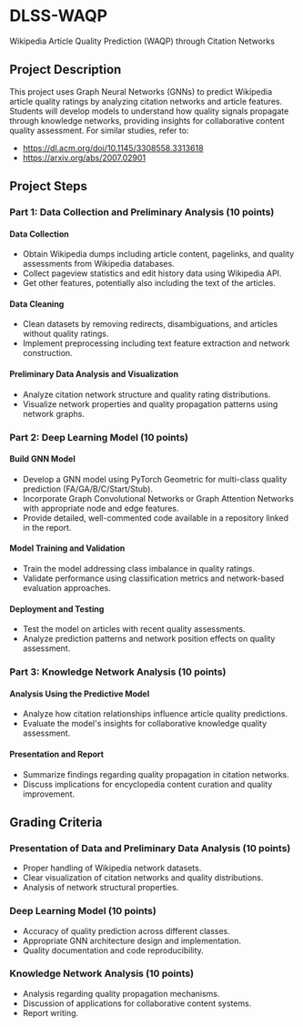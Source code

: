 # DLSS-WAQP
Wikipedia Article Quality Prediction (WAQP) through Citation Networks

## Project Description

This project uses Graph Neural Networks (GNNs) to predict Wikipedia article quality ratings by analyzing citation networks and article features. Students will develop models to understand how quality signals propagate through knowledge networks, providing insights for collaborative content quality assessment. For similar studies, refer to:
- https://dl.acm.org/doi/10.1145/3308558.3313618
- https://arxiv.org/abs/2007.02901

## Project Steps

### Part 1: Data Collection and Preliminary Analysis (10 points)

#### Data Collection
- Obtain Wikipedia dumps including article content, pagelinks, and quality assessments from Wikipedia databases.
- Collect pageview statistics and edit history data using Wikipedia API.
- Get other features, potentially also including the text of the articles.

#### Data Cleaning
- Clean datasets by removing redirects, disambiguations, and articles without quality ratings.
- Implement preprocessing including text feature extraction and network construction.

#### Preliminary Data Analysis and Visualization
- Analyze citation network structure and quality rating distributions.
- Visualize network properties and quality propagation patterns using network graphs.

### Part 2: Deep Learning Model (10 points)

#### Build GNN Model
- Develop a GNN model using PyTorch Geometric for multi-class quality prediction (FA/GA/B/C/Start/Stub).
- Incorporate Graph Convolutional Networks or Graph Attention Networks with appropriate node and edge features.
- Provide detailed, well-commented code available in a repository linked in the report.

#### Model Training and Validation
- Train the model addressing class imbalance in quality ratings.
- Validate performance using classification metrics and network-based evaluation approaches.

#### Deployment and Testing
- Test the model on articles with recent quality assessments.
- Analyze prediction patterns and network position effects on quality assessment.

### Part 3: Knowledge Network Analysis (10 points)

#### Analysis Using the Predictive Model
- Analyze how citation relationships influence article quality predictions.
- Evaluate the model's insights for collaborative knowledge quality assessment.

#### Presentation and Report
- Summarize findings regarding quality propagation in citation networks.
- Discuss implications for encyclopedia content curation and quality improvement.

## Grading Criteria

### Presentation of Data and Preliminary Data Analysis (10 points)
- Proper handling of Wikipedia network datasets.
- Clear visualization of citation networks and quality distributions.
- Analysis of network structural properties.

### Deep Learning Model (10 points)
- Accuracy of quality prediction across different classes.
- Appropriate GNN architecture design and implementation.
- Quality documentation and code reproducibility.

### Knowledge Network Analysis (10 points)
- Analysis regarding quality propagation mechanisms.
- Discussion of applications for collaborative content systems.
- Report writing.
